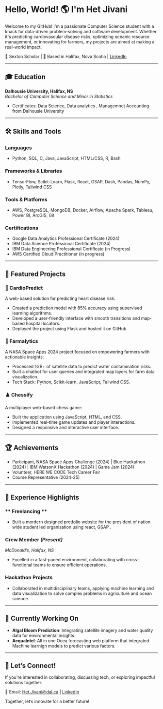 # Hello, World! 🌎 I'm Het Jivani

Welcome to my GitHub! I'm a passionate Computer Science student with a knack for data-driven problem-solving and software development. Whether it's predicting cardiovascular disease risks, optimizing oceanic resource management, or innovating for farmers, my projects are aimed at making a real-world impact.

🏅 Sexton Scholar | 
📍 Based in Halifax, Nova Scotia  | [LinkedIn](https://www.linkedin.com/in/hetjivani/) 

---

## 🎓 Education

**Dalhousie University, Halifax, NS**  
*Bachelor of Computer Science and Minor in Statistics*  
- Certificates: Data Science, Data analytics , Managemnet Accounting from Dalhousie University


---

## 🛠 Skills and Tools

### **Languages**  
- Python, SQL, C, Java, JavaScript, HTML/CSS, R, Bash

### **Frameworks & Libraries**  
- TensorFlow, Scikit-Learn, Flask, React, GSAP, Dash, Pandas, NumPy, Plotly, Tailwind CSS

### **Tools & Platforms**  
- AWS, PostgreSQL, MongoDB, Docker, Airflow, Apache Spark, Tableau, Power BI, ArcGIS, Git

### **Certifications**  
- Google Data Analytics Professional Certificate (2024)
- IBM Data Science Professional Certificate (2024)  
- IBM Data Engineering Professional Certificate (in Progress)  
- AWS Certified Cloud Practitioner (in progress)

---

## 🌟 Featured Projects

### 💓 CardioPredict
A web-based solution for predicting heart disease risk:
- Created a prediction model with 85% accuracy using supervised learning algorithms.
- Developed a user-friendly interface with smooth transitions and map-based hospital locators.
- Deployed the project using Flask and hosted it on GitHub.

### 🌾 Farmalytics
A NASA Space Apps 2024 project focused on empowering farmers with actionable insights:
- Processed 1GB+ of satellite data to predict water contamination risks.
- Built a chatbot for user queries and integrated map layers for farm data visualization.
- Tech Stack: Python, Scikit-learn, JavaScript, Tailwind CSS.

### ♟️ Chessify
A multiplayer web-based chess game:
- Built the application using JavaScript, HTML, and CSS.
- Implemented real-time game updates and player interactions.
- Designed a responsive and interactive user interface.

---

## 🏆 Achievements

- Participant, NASA Space Apps Challenge (2024) | Blue Hackathon (2024) | IBM WatsonX Hackathon (2024) | Game Jam (2024)
- Volunteer, HERE WE CODE Tech Career Fair  
- Course Representative (2024-25)  

---

## 👥 Experience Highlights

### ** Freelancing **
- Built a mordern designed protfolio website for the president of nation wide student led organisation using react, GSAP .

### **Crew Member** *(Present)*  
*McDonald’s, Halifax, NS*  
- Excelled in a fast-paced environment, collaborating with cross-functional teams to ensure efficient operations.

### **Hackathon Projects**  
- Collaborated in multidisciplinary teams, applying machine learning and data visualization to solve complex problems in agriculture and ocean science.

---

## 🎯 Currently Working On

- **Algal Bloom Prediction**: Integrating satellite imagery and water quality data for environmental insights.  
- **AcquaIntel**: All in one Ocea forecasting web platform that integrated Machine learnign models to predict various factors.

---

## 💬 Let’s Connect!

If you're interested in collaborating, discussing tech, or exploring impactful solutions together:

📧 Email: Het.Jivani@dal.ca  | [LinkedIn](https://www.linkedin.com/in/hetjivani/)  

Together, let’s innovate for a better future!
